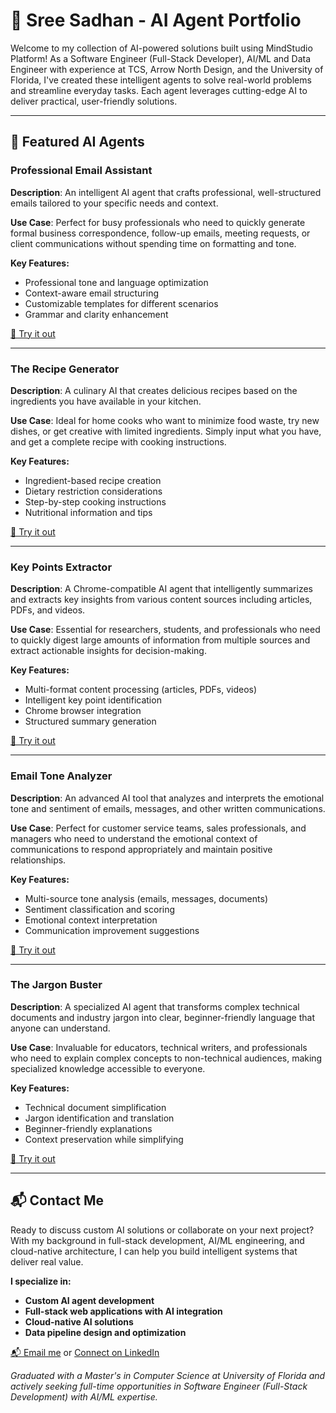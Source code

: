 # 🧠 Sree Sadhan - AI Agent Portfolio

Welcome to my collection of AI-powered solutions built using MindStudio Platform! As a Software Engineer (Full-Stack Developer), AI/ML and Data Engineer with experience at TCS, Arrow North Design, and the University of Florida, I've created these intelligent agents to solve real-world problems and streamline everyday tasks. Each agent leverages cutting-edge AI to deliver practical, user-friendly solutions.

---

## 🚀 Featured AI Agents

### Professional Email Assistant  
**Description**: An intelligent AI agent that crafts professional, well-structured emails tailored to your specific needs and context.

**Use Case**: Perfect for busy professionals who need to quickly generate formal business correspondence, follow-up emails, meeting requests, or client communications without spending time on formatting and tone.

**Key Features:**
- Professional tone and language optimization
- Context-aware email structuring
- Customizable templates for different scenarios
- Grammar and clarity enhancement

[🔗 Try it out](https://app.mindstudio.ai/agents/email-assistant-883abe04/remix)

---

### The Recipe Generator  
**Description**: A culinary AI that creates delicious recipes based on the ingredients you have available in your kitchen.

**Use Case**: Ideal for home cooks who want to minimize food waste, try new dishes, or get creative with limited ingredients. Simply input what you have, and get a complete recipe with cooking instructions.

**Key Features:**
- Ingredient-based recipe creation
- Dietary restriction considerations
- Step-by-step cooking instructions
- Nutritional information and tips

[🔗 Try it out](https://app.mindstudio.ai/agents/the-recipe-generator-67a304ff/remix)

---

### Key Points Extractor  
**Description**: A Chrome-compatible AI agent that intelligently summarizes and extracts key insights from various content sources including articles, PDFs, and videos.

**Use Case**: Essential for researchers, students, and professionals who need to quickly digest large amounts of information from multiple sources and extract actionable insights for decision-making.

**Key Features:**
- Multi-format content processing (articles, PDFs, videos)
- Intelligent key point identification
- Chrome browser integration
- Structured summary generation

[🔗 Try it out](https://app.mindstudio.ai/agents/key-points-extractor-2a3adba2/remix)

---

### Email Tone Analyzer  
**Description**: An advanced AI tool that analyzes and interprets the emotional tone and sentiment of emails, messages, and other written communications.

**Use Case**: Perfect for customer service teams, sales professionals, and managers who need to understand the emotional context of communications to respond appropriately and maintain positive relationships.

**Key Features:**
- Multi-source tone analysis (emails, messages, documents)
- Sentiment classification and scoring
- Emotional context interpretation
- Communication improvement suggestions

[🔗 Try it out](https://app.mindstudio.ai/agents/email-tone-analyzer-60726220/remix)

---

### The Jargon Buster  
**Description**: A specialized AI agent that transforms complex technical documents and industry jargon into clear, beginner-friendly language that anyone can understand.

**Use Case**: Invaluable for educators, technical writers, and professionals who need to explain complex concepts to non-technical audiences, making specialized knowledge accessible to everyone.

**Key Features:**
- Technical document simplification
- Jargon identification and translation
- Beginner-friendly explanations
- Context preservation while simplifying

[🔗 Try it out](https://app.mindstudio.ai/agents/the-jargon-buster-f80a5f13/remix)

---

## 📬 Contact Me

Ready to discuss custom AI solutions or collaborate on your next project? With my background in full-stack development, AI/ML engineering, and cloud-native architecture, I can help you build intelligent systems that deliver real value.

**I specialize in:**
- **Custom AI agent development**
- **Full-stack web applications with AI integration**
- **Cloud-native AI solutions**
- **Data pipeline design and optimization**

[📬 Email me](mailto:sreesadhan.polimera11@gmail.com) or [Connect on LinkedIn](https://www.linkedin.com/in/sree-sadhan)

*Graduated with a Master's in Computer Science at University of Florida and actively seeking full-time opportunities in Software Engineer (Full-Stack Development) with AI/ML expertise.*
